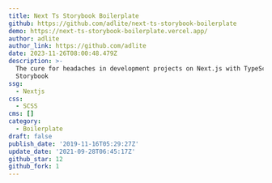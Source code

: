 ```yaml
---
title: Next Ts Storybook Boilerplate
github: https://github.com/adlite/next-ts-storybook-boilerplate
demo: https://next-ts-storybook-boilerplate.vercel.app/
author: adlite
author_link: https://github.com/adlite
date: 2023-11-26T08:00:48.479Z
description: >-
  The cure for headaches in development projects on Next.js with TypeScript and
  Storybook
ssg:
  - Nextjs
css:
  - SCSS
cms: []
category:
  - Boilerplate
draft: false
publish_date: '2019-11-16T05:29:27Z'
update_date: '2021-09-28T06:45:17Z'
github_star: 12
github_fork: 1
---
```

